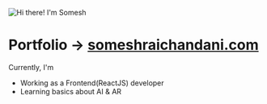 ![Hi there! I'm Somesh](https://drive.google.com/file/d/1hGywJq8OGy4raydNMa00eFIXR16P_6ay/view?usp=sharing)

# Portfolio -> [someshraichandani.com](https://someshraichandani.netlify.app/)

Currently, I'm
- Working as a Frontend(ReactJS) developer
- Learning basics about AI & AR 


